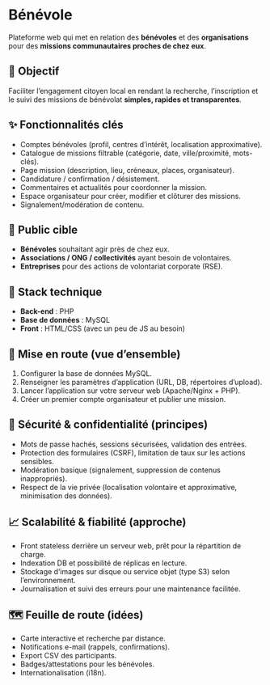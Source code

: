 # Bénévole

Plateforme web qui met en relation des **bénévoles** et des **organisations** pour des **missions communautaires proches de chez eux**.

## 🎯 Objectif
Faciliter l’engagement citoyen local en rendant la recherche, l’inscription et le suivi des missions de bénévolat **simples, rapides et transparentes**.

## ✨ Fonctionnalités clés
- Comptes bénévoles (profil, centres d’intérêt, localisation approximative).
- Catalogue de missions filtrable (catégorie, date, ville/proximité, mots-clés).
- Page mission (description, lieu, créneaux, places, organisateur).
- Candidature / confirmation / désistement.
- Commentaires et actualités pour coordonner la mission.
- Espace organisateur pour créer, modifier et clôturer des missions.
- Signalement/modération de contenu.

## 👥 Public cible
- **Bénévoles** souhaitant agir près de chez eux.  
- **Associations / ONG / collectivités** ayant besoin de volontaires.  
- **Entreprises** pour des actions de volontariat corporate (RSE).

## 🧱 Stack technique
- **Back-end** : PHP  
- **Base de données** : MySQL  
- **Front** : HTML/CSS (avec un peu de JS au besoin)

## 🚀 Mise en route (vue d’ensemble)
1. Configurer la base de données MySQL.  
2. Renseigner les paramètres d’application (URL, DB, répertoires d’upload).  
3. Lancer l’application sur votre serveur web (Apache/Nginx + PHP).  
4. Créer un premier compte organisateur et publier une mission.  

## 🔐 Sécurité & confidentialité (principes)
- Mots de passe hachés, sessions sécurisées, validation des entrées.  
- Protection des formulaires (CSRF), limitation de taux sur les actions sensibles.  
- Modération basique (signalement, suppression de contenus inappropriés).  
- Respect de la vie privée (localisation volontaire et approximative, minimisation des données).

## 📈 Scalabilité & fiabilité (approche)
- Front stateless derrière un serveur web, prêt pour la répartition de charge.  
- Indexation DB et possibilité de réplicas en lecture.  
- Stockage d’images sur disque ou service objet (type S3) selon l’environnement.  
- Journalisation et suivi des erreurs pour une maintenance facilitée.

## 🗺️ Feuille de route (idées)
- Carte interactive et recherche par distance.  
- Notifications e-mail (rappels, confirmations).  
- Export CSV des participants.  
- Badges/attestations pour les bénévoles.  
- Internationalisation (i18n).


